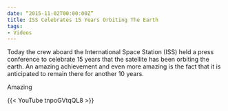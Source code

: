 ```yaml
---
date: “2015-11-02T00:00:00Z”
title: ISS Celebrates 15 Years Orbiting The Earth
tags:
- Videos
---
```


Today the crew aboard the International Space Station (ISS) held a press conference to celebrate 15 years that the satellite has been orbiting the earth. An amazing achievement and even more amazing is the fact that it is anticipated to remain there for another 10 years.

Amazing 

{{< YouTube tnpoGVtqQL8 >}}